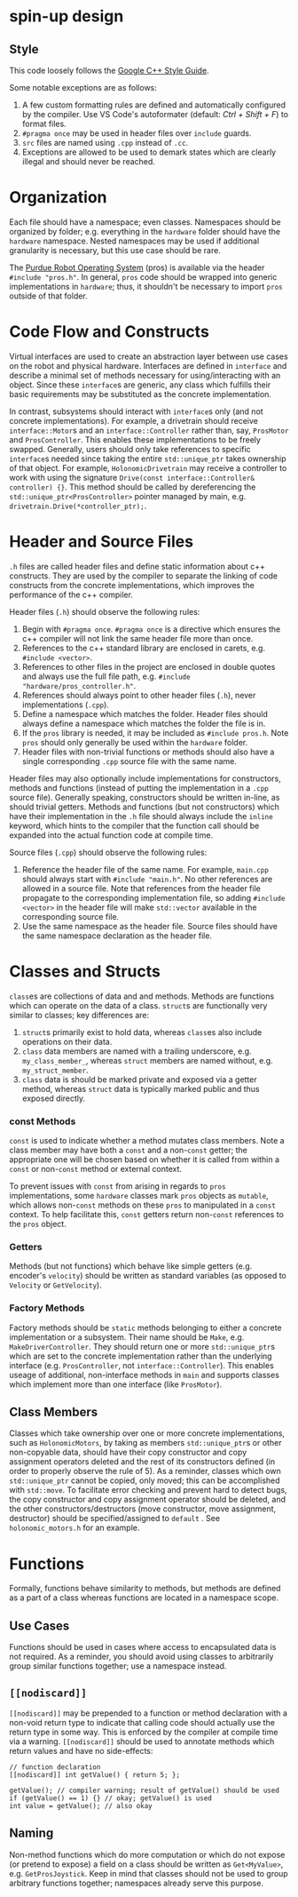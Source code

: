 # spin-up design

## Style
This code loosely follows the [Google C++ Style Guide](https://google.github.io/styleguide/cppguide.html).

Some notable exceptions are as follows:
1. A few custom formatting rules are defined and automatically configured by the compiler. Use VS Code's autoformater (default: *Ctrl + Shift + F*) to format files.
2. `#pragma once` may be used in header files over `include` guards.
3. `src` files are named using `.cpp` instead of `.cc`.
4. Exceptions are allowed to be used to demark states which are clearly illegal and should never be reached.

# Organization
Each file should have a namespace; even classes. Namespaces should be organized by folder; e.g. everything in the `hardware` folder should have the `hardware` namespace. Nested namespaces may be used if additional granularity is necessary, but this use case should be rare.

The [Purdue Robot Operating System](https://pros.cs.purdue.edu/v5/index.html#) (pros) is available via the header `#include "pros.h"`. In general, `pros` code should be wrapped into generic implementations in `hardware`; thus, it shouldn't be necessary to import `pros` outside of that folder.

# Code Flow and Constructs
Virtual interfaces are used to create an abstraction layer between use cases on the robot and physical hardware. Interfaces are defined in `interface` and describe a minimal set of methods necessary for using/interacting with an object. Since these `interface`s are generic, any class which fulfills their basic requirements may be substituted as the concrete implementation. 

In contrast, subsystems should interact with `interface`s only (and not concrete implementations). For example, a drivetrain should receive `interface::Motor`s and an `interface::Controller` rather than, say, `ProsMotor` and `ProsController`. This enables these implementations to be freely swapped. Generally, users should only take references to specific `interface`s needed since taking the entire `std::unique_ptr` takes ownership of that object. For example, `HolonomicDrivetrain` may receive a controller to work with using the signature `Drive(const interface::Controller& controller) {}`. This method should be called by dereferencing the `std::unique_ptr<ProsController>` pointer managed by main, e.g. `drivetrain.Drive(*controller_ptr);`. 

# Header and Source Files
`.h` files are called header files and define static information about c++ constructs. They are used by the compiler to separate the linking of code constructs from the concrete implementations, which improves the performance of the c++ compiler. 

Header files (`.h`) should observe the following rules:
1. Begin with `#pragma once`. `#pragma once` is a directive which ensures the c++ compiler will not link the same header file more than once.
2. References to the c++ standard library are enclosed in carets, e.g. `#include <vector>`.
3.  References to other files in the project are enclosed in double quotes and always use the full file path, e.g. `#include "hardware/pros_controller.h"`. 
4. References should always point to other header files (`.h`), never implementations (`.cpp`). 
5. Define a namespace which matches the folder. Header files should always define a namespace which matches the folder the file is in.
6. If the `pros` library is needed, it may be included as `#include pros.h`. Note `pros` should only generally be used within the `hardware` folder.
7. Header files with non-trivial functions or methods should also have a single corresponding `.cpp` source file with the same name.

Header files may also optionally include implementations for constructors, methods and functions (instead of putting the implementation in a `.cpp` source file). Generally speaking, constructors should be written in-line, as should trivial getters. Methods and functions (but not constructors) which have their implementation in the `.h` file should always include the `inline` keyword, which hints to the compiler that the function call should be expanded into the actual function code at compile time.

Source files (`.cpp`) should observe the following rules:
1. Reference the header file of the same name. For example, `main.cpp` should always start with `#include "main.h"`. No other references are allowed in a source file. Note that references from the header file propagate to the corresponding implementation file, so adding `#include <vector>` in the header file will make `std::vector` available in the corresponding source file.
2. Use the same namespace as the header file. Source files should have the same namespace declaration as the header file.

# Classes and Structs
`class`es are collections of data and and methods. Methods are functions which can operate on the data of a class.
`struct`s are functionally very similar to classes; key differences are:
1. `struct`s primarily exist to hold data, whereas `class`es also include operations on their data.
2. `class` data members are named with a trailing underscore, e.g. `my_class_member_`, whereas `struct` members are named without, e.g. `my_struct_member`.
3. `class` data is should be marked private and exposed via a getter method, whereas `struct` data is typically marked public and thus exposed directly.

### const Methods
`const` is used to indicate whether a method mutates class members. Note a class member may have both a `const` and a non-`const` getter; the appropriate one will be chosen based on whether it is called from within a `const` or non-`const` method or external context. 

To prevent issues with `const` from arising in regards to `pros` implementations, some `hardware` classes mark `pros` objects as `mutable`, which allows non-`const` methods on these `pros` to manipulated in a `const` context. To help facilitate this, `const` getters return non-`const` references to the `pros` object.

### Getters
Methods (but not functions) which behave like simple getters (e.g. encoder's `velocity`) should be written as standard variables (as opposed to `Velocity` or `GetVelocity`). 

### Factory Methods
Factory methods should be `static` methods belonging to either a concrete implementation or a subsystem. Their name should be `Make`, e.g. `MakeDriverController`. They should return one or more `std::unique_ptr`s which are set to the concrete implementation rather than the underlying interface (e.g. `ProsController`, not `interface::Controller`). This enables useage of additional, non-interface methods in `main` and supports classes which implement more than one interface (like `ProsMotor`).

## Class Members
Classes which take ownership over one or more concrete implementations, such as `HolonomicMotors`, by taking as members `std::unique_ptr`s or other non-copyable data, should have their copy constructor and copy assignment operators deleted and the rest of its constructors defined (in order to properly observe the rule of 5). As a reminder, classes which own `std::unique_ptr` cannot be copied, only moved; this can be accomplished with `std::move`. To facilitate error checking and prevent hard to detect bugs, the copy constructor and copy assignment operator should be deleted, and the other constructors/destructors (move constructor, move assignment, destructor) should be specified/assigned to `default` . See `holonomic_motors.h` for an example.

# Functions
Formally, functions behave similarity to methods, but methods are defined as a part of a class whereas functions are located in a namespace scope.

## Use Cases
Functions should be used in cases where access to encapsulated data is not required. As a reminder, you should avoid using classes to arbitrarily group similar functions together; use a namespace instead.

## `[[nodiscard]]`
`[[nodiscard]]` may be prepended to a function or method declaration with a non-void return type to indicate that calling code should actually use the return type in some way. This is enforced by the compiler at compile time via a warning. `[[nodiscard]]` should be used to annotate methods which return values and have no side-effects:
```
// function declaration
[[nodiscard]] int getValue() { return 5; };

getValue(); // compiler warning; result of getValue() should be used
if (getValue() == 1) {} // okay; getValue() is used
int value = getValue(); // also okay
```

## Naming
Non-method functions which do more computation or which do not expose (or pretend to expose) a field on a class should be written as `Get<MyValue>`, e.g. `GetProsJoystick`. Keep in mind that classes should not be used to group arbitrary functions together; namespaces already serve this purpose.